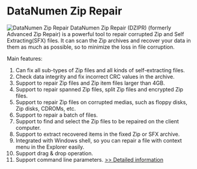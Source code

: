# DataNumen Zip Repair
![DataNumen Zip Repair](https://mycommerce.akamaized.net/api/pimages/P205920/BIG/205920.JPG)
DataNumen Zip Repair (DZIPR) (formerly Advanced Zip Repair) is a powerful tool to repair corrupted Zip and Self Extracting(SFX) files. It can scan the Zip archives and recover your data in them as much as possible, so to minimize the loss in file corruption.

Main features:
1. Can fix all sub-types of Zip files and all kinds of self-extracting files.
2. Check data integrity and fix incorrect CRC values in the archive.
3. Support to repair Zip files and Zip item files larger than 4GB.
4. Support to repair spanned Zip files, split Zip files and encrypted Zip files.
5. Support to repair Zip files on corrupted medias, such as floppy disks, Zip disks, CDROMs, etc.
6. Support to repair a batch of files.
7. Support to find and select the Zip files to be repaired on the client computer.
8. Support to extract recovered items in the fixed Zip or SFX archive.
9. Integrated with Windows shell, so you can repair a file with context menu in the Explorer easily.
10. Support drag & drop operation.
11. Support command line parameters.
[>> Detailed information](https://secure.shareit.com/shareit/product.html?productid=205920&affiliateid=200057808)